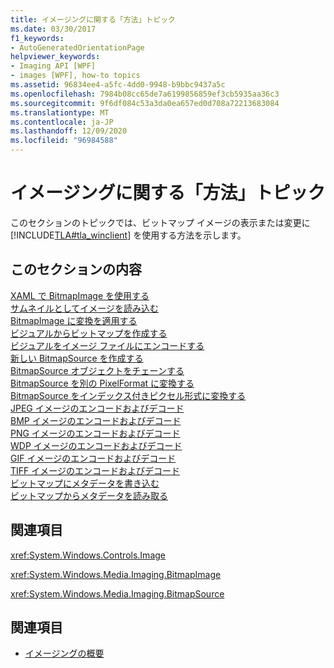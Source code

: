 ```yaml
---
title: イメージングに関する「方法」トピック
ms.date: 03/30/2017
f1_keywords:
- AutoGeneratedOrientationPage
helpviewer_keywords:
- Imaging API [WPF]
- images [WPF], how-to topics
ms.assetid: 96834ee4-a5fc-4dd0-9948-b9bbc9437a5c
ms.openlocfilehash: 7984b08cc65de7a6199856859ef3cb5935aa36c3
ms.sourcegitcommit: 9f6df084c53a3da0ea657ed0d708a72213683084
ms.translationtype: MT
ms.contentlocale: ja-JP
ms.lasthandoff: 12/09/2020
ms.locfileid: "96984588"
---
```

# <a name="imaging-how-to-topics"></a>イメージングに関する「方法」トピック
このセクションのトピックでは、ビットマップ イメージの表示または変更に [!INCLUDE[TLA#tla_winclient](../../../includes/tlasharptla-winclient-md.md)] を使用する方法を示します。  
  
## <a name="in-this-section"></a>このセクションの内容  
 [XAML で BitmapImage を使用する](how-to-use-a-bitmapimage.md)  
 [サムネイルとしてイメージを読み込む](how-to-load-an-image-as-a-thumbnail.md)  
 [BitmapImage に変換を適用する](how-to-apply-a-transform-to-a-bitmapimage.md)  
 [ビジュアルからビットマップを作成する](how-to-create-a-bitmap-from-a-visual.md)  
 [ビジュアルをイメージ ファイルにエンコードする](how-to-encode-a-visual-to-an-image-file.md)  
 [新しい BitmapSource を作成する](how-to-create-a-new-bitmapsource.md)  
 [BitmapSource オブジェクトをチェーンする](how-to-chain-bitmapsource-objects-together.md)  
 [BitmapSource を別の PixelFormat に変換する](how-to-convert-a-bitmapsource-to-a-different-pixelformat.md)  
 [BitmapSource をインデックス付きピクセル形式に変換する](how-to-convert-a-bitmapsource-to-an-indexed-pixel-format.md)  
 [JPEG イメージのエンコードおよびデコード](how-to-encode-and-decode-a-jpeg-image.md)  
 [BMP イメージのエンコードおよびデコード](how-to-encode-and-decode-a-bmp-image.md)  
 [PNG イメージのエンコードおよびデコード](how-to-encode-and-decode-a-png-image.md)  
 [WDP イメージのエンコードおよびデコード](how-to-encode-and-decode-a-wdp-image.md)  
 [GIF イメージのエンコードおよびデコード](how-to-encode-and-decode-a-gif-image.md)  
 [TIFF イメージのエンコードおよびデコード](how-to-encode-and-decode-a-tiff-image.md)  
 [ビットマップにメタデータを書き込む](how-to-write-metadata-to-a-bitmap.md)  
 [ビットマップからメタデータを読み取る](how-to-read-metadata-from-a-bitmap.md)  
  
## <a name="reference"></a>関連項目  
 <xref:System.Windows.Controls.Image>  
  
 <xref:System.Windows.Media.Imaging.BitmapImage>  
  
 <xref:System.Windows.Media.Imaging.BitmapSource>  
  
## <a name="see-also"></a>関連項目

- [イメージングの概要](imaging-overview.md)
